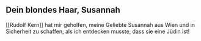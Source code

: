 ## Dein blondes Haar, Susannah

[[Rudolf Kern]] hat mir geholfen, meine Geliebte Susannah aus Wien und in Sicherheit zu schaffen, als ich entdecken musste, dass sie eine Jüdin ist!